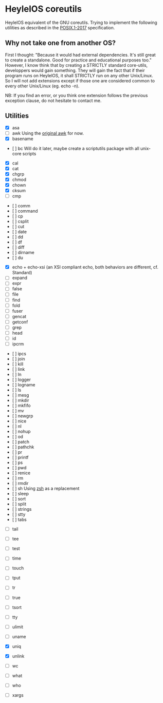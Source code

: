 # HeylelOS coreutils

  HeylelOS equivalent of the GNU coreutils.
Trying to implement the following utilities as described in the [POSIX.1-2017](http://pubs.opengroup.org/onlinepubs/9699919799/) specification.

## Why not take one from another OS?

  First I thought: "Because it would had external dependencies. It's still great to create a standalone.
Good for practice and educational purposes too."
  However, I know think that by creating a STRICTLY standard core-utils, developpers would gain something.
They will gain the fact that if their program runs on HeylelOS, it shall STRICTLY run on any other Unix/Linux.
So I will not add extensions except if those one are considered common to every other Unix/Linux (eg. echo -n).

NB: If you find an error, or you think one extension follows the previous exception clause,
do not hesitate to contact me.

## Utilities

- [x] asa
- [ ] awk Using the [original awk](https://github.com/onetrueawk/awk) for now.
- [x] basename
- [ ] bc Will do it later, maybe create a scriptutils package with all unix-core scripts
- [x] cal
- [x] cat
- [x] chgrp
- [x] chmod
- [x] chown
- [x] cksum
- [ ] cmp
- [ ] comm
- [ ] command
- [ ] cp
- [ ] csplit
- [ ] cut
- [ ] date
- [ ] dd
- [ ] df
- [ ] diff
- [ ] dirname
- [ ] du
- [x] echo + echo-xsi (an XSI compliant echo, both behaviors are different, cf. Standard)
- [ ] expand
- [ ] expr
- [ ] false
- [ ] file
- [ ] find
- [ ] fold
- [ ] fuser
- [ ] gencat
- [ ] getconf
- [ ] grep
- [ ] head
- [ ] id
- [ ] ipcrm
- [ ] ipcs
- [ ] join
- [ ] kill
- [ ] link
- [ ] ln
- [ ] logger
- [ ] logname
- [ ] ls
- [ ] mesg
- [ ] mkdir
- [ ] mkfifo
- [ ] mv
- [ ] newgrp
- [ ] nice
- [ ] nl
- [ ] nohup
- [ ] od
- [ ] patch
- [ ] pathchk
- [ ] pr
- [ ] printf
- [ ] ps
- [ ] pwd
- [ ] renice
- [ ] rm
- [ ] rmdir
- [ ] sh Using [zsh](https://github.com/zsh-users/zsh) as a replacement
- [ ] sleep
- [ ] sort
- [ ] split
- [ ] strings
- [ ] stty
- [ ] tabs
- [ ] tail
- [ ] tee
- [ ] test
- [ ] time
- [ ] touch
- [ ] tput
- [ ] tr
- [ ] true
- [ ] tsort
- [ ] tty
- [ ] ulimit
- [ ] uname
- [x] uniq
- [x] unlink
- [ ] wc
- [ ] what
- [ ] who
- [ ] xargs

